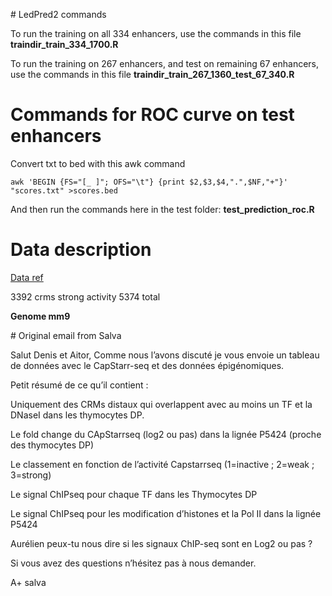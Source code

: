 # LedPred2 commands

To run the training on all 334 enhancers, use the commands in this file __traindir_train_334_1700.R__

To run the training on 267 enhancers, and test on remaining 67 enhancers, use the commands in this file __traindir_train_267_1360_test_67_340.R__


# Commands for ROC curve on test enhancers

Convert txt to bed with this awk command

~~~
awk 'BEGIN {FS="[_ ]"; OFS="\t"} {print $2,$3,$4,".",$NF,"+"}' "scores.txt" >scores.bed
~~~

And then run the commands here in the test folder: __test_prediction_roc.R__

# Data description

[Data ref](http://www.ncbi.nlm.nih.gov/pubmed/25872643)

3392 crms strong activity
5374 total

__Genome mm9__

# Original email from Salva

Salut Denis et Aitor,
Comme nous l’avons discuté je vous envoie un tableau de données avec le CapStarr-seq et des données épigénomiques.
 
Petit résumé de ce qu’il contient :
 
Uniquement des CRMs distaux qui overlappent avec au moins un TF et la DNaseI dans les thymocytes DP.
 
Le fold change du CApStarrseq (log2 ou pas) dans la lignée P5424 (proche des thymocytes DP)
 
Le classement en fonction de l’activité Capstarrseq (1=inactive ; 2=weak ; 3=strong)
 
Le signal ChIPseq pour chaque TF dans les Thymocytes DP
 
Le signal ChIPseq pour les modification d’histones et la Pol II dans la lignée P5424
 
 
Aurélien peux-tu nous dire si les signaux ChIP-seq sont en Log2 ou pas ?
 
 
Si vous avez des questions n’hésitez pas à nous demander.
 
A+
salva


